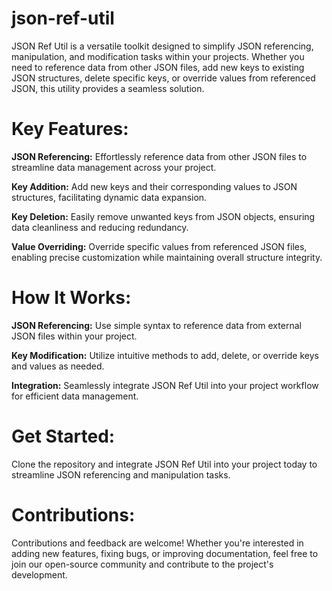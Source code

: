 # json-ref-util

JSON Ref Util is a versatile toolkit designed to simplify JSON referencing, manipulation, and modification tasks within your projects. Whether you need to reference data from other JSON files, add new keys to existing JSON structures, delete specific keys, or override values from referenced JSON, this utility provides a seamless solution.

# Key Features:

**JSON Referencing:** Effortlessly reference data from other JSON files to streamline data management across your project.

**Key Addition:** Add new keys and their corresponding values to JSON structures, facilitating dynamic data expansion.

**Key Deletion:** Easily remove unwanted keys from JSON objects, ensuring data cleanliness and reducing redundancy.

**Value Overriding:** Override specific values from referenced JSON files, enabling precise customization while maintaining overall structure integrity.

# How It Works:

**JSON Referencing:** Use simple syntax to reference data from external JSON files within your project.

**Key Modification:** Utilize intuitive methods to add, delete, or override keys and values as needed.

**Integration:** Seamlessly integrate JSON Ref Util into your project workflow for efficient data management.

# Get Started:

Clone the repository and integrate JSON Ref Util into your project today to streamline JSON referencing and manipulation tasks.

# Contributions:

Contributions and feedback are welcome! Whether you're interested in adding new features, fixing bugs, or improving documentation, feel free to join our open-source community and contribute to the project's development.

